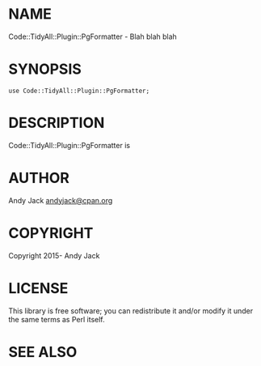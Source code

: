 # NAME

Code::TidyAll::Plugin::PgFormatter - Blah blah blah

# SYNOPSIS

    use Code::TidyAll::Plugin::PgFormatter;

# DESCRIPTION

Code::TidyAll::Plugin::PgFormatter is

# AUTHOR

Andy Jack <andyjack@cpan.org>

# COPYRIGHT

Copyright 2015- Andy Jack

# LICENSE

This library is free software; you can redistribute it and/or modify
it under the same terms as Perl itself.

# SEE ALSO
